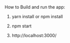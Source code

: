 How to Build and run the app:

1) yarn install  or npm install

2) npm start

3) http://localhost:3000/
